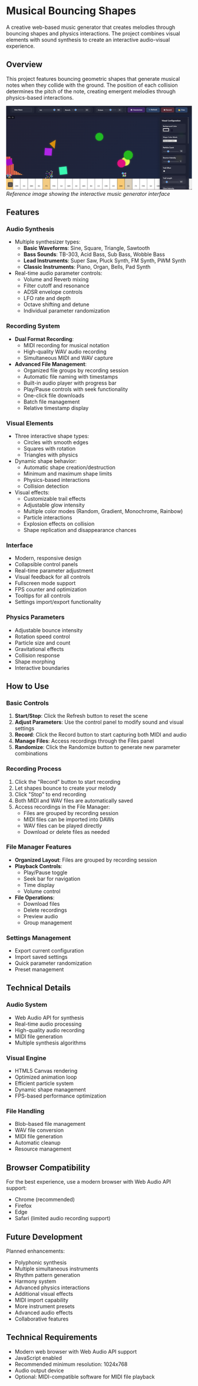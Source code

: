 # Musical Bouncing Shapes

A creative web-based music generator that creates melodies through bouncing shapes and physics interactions. The project combines visual elements with sound synthesis to create an interactive audio-visual experience.

## Overview

This project features bouncing geometric shapes that generate musical notes when they collide with the ground. The position of each collision determines the pitch of the note, creating emergent melodies through physics-based interactions.

![Musical Bouncing Shapes Demo](reference.png)
*Reference image showing the interactive music generator interface*

## Features

### Audio Synthesis
- Multiple synthesizer types:
  - **Basic Waveforms**: Sine, Square, Triangle, Sawtooth
  - **Bass Sounds**: TB-303, Acid Bass, Sub Bass, Wobble Bass
  - **Lead Instruments**: Super Saw, Pluck Synth, FM Synth, PWM Synth
  - **Classic Instruments**: Piano, Organ, Bells, Pad Synth
- Real-time audio parameter controls:
  - Volume and Reverb mixing
  - Filter cutoff and resonance
  - ADSR envelope controls
  - LFO rate and depth
  - Octave shifting and detune
  - Individual parameter randomization

### Recording System
- **Dual Format Recording**:
  - MIDI recording for musical notation
  - High-quality WAV audio recording
  - Simultaneous MIDI and WAV capture
- **Advanced File Management**:
  - Organized file groups by recording session
  - Automatic file naming with timestamps
  - Built-in audio player with progress bar
  - Play/Pause controls with seek functionality
  - One-click file downloads
  - Batch file management
  - Relative timestamp display

### Visual Elements
- Three interactive shape types:
  - Circles with smooth edges
  - Squares with rotation
  - Triangles with physics
- Dynamic shape behavior:
  - Automatic shape creation/destruction
  - Minimum and maximum shape limits
  - Physics-based interactions
  - Collision detection
- Visual effects:
  - Customizable trail effects
  - Adjustable glow intensity
  - Multiple color modes (Random, Gradient, Monochrome, Rainbow)
  - Particle interactions
  - Explosion effects on collision
  - Shape replication and disappearance chances

### Interface
- Modern, responsive design
- Collapsible control panels
- Real-time parameter adjustment
- Visual feedback for all controls
- Fullscreen mode support
- FPS counter and optimization
- Tooltips for all controls
- Settings import/export functionality

### Physics Parameters
- Adjustable bounce intensity
- Rotation speed control
- Particle size and count
- Gravitational effects
- Collision response
- Shape morphing
- Interactive boundaries

## How to Use

### Basic Controls
1. **Start/Stop**: Click the Refresh button to reset the scene
2. **Adjust Parameters**: Use the control panel to modify sound and visual settings
3. **Record**: Click the Record button to start capturing both MIDI and audio
4. **Manage Files**: Access recordings through the Files panel
5. **Randomize**: Click the Randomize button to generate new parameter combinations

### Recording Process
1. Click the "Record" button to start recording
2. Let shapes bounce to create your melody
3. Click "Stop" to end recording
4. Both MIDI and WAV files are automatically saved
5. Access recordings in the File Manager:
   - Files are grouped by recording session
   - MIDI files can be imported into DAWs
   - WAV files can be played directly
   - Download or delete files as needed

### File Manager Features
- **Organized Layout**: Files are grouped by recording session
- **Playback Controls**: 
  - Play/Pause toggle
  - Seek bar for navigation
  - Time display
  - Volume control
- **File Operations**:
  - Download files
  - Delete recordings
  - Preview audio
  - Group management

### Settings Management
- Export current configuration
- Import saved settings
- Quick parameter randomization
- Preset management

## Technical Details

### Audio System
- Web Audio API for synthesis
- Real-time audio processing
- High-quality audio recording
- MIDI file generation
- Multiple synthesis algorithms

### Visual Engine
- HTML5 Canvas rendering
- Optimized animation loop
- Efficient particle system
- Dynamic shape management
- FPS-based performance optimization

### File Handling
- Blob-based file management
- WAV file conversion
- MIDI file generation
- Automatic cleanup
- Resource management

## Browser Compatibility

For the best experience, use a modern browser with Web Audio API support:
- Chrome (recommended)
- Firefox
- Edge
- Safari (limited audio recording support)

## Future Development

Planned enhancements:
- Polyphonic synthesis
- Multiple simultaneous instruments
- Rhythm pattern generation
- Harmony system
- Advanced physics interactions
- Additional visual effects
- MIDI import capability
- More instrument presets
- Advanced audio effects
- Collaborative features

## Technical Requirements

- Modern web browser with Web Audio API support
- JavaScript enabled
- Recommended minimum resolution: 1024x768
- Audio output device
- Optional: MIDI-compatible software for MIDI file playback 